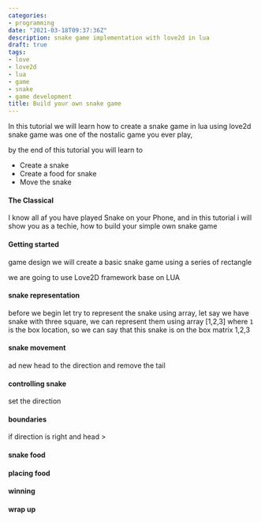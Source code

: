 ```yaml
---
categories:
- programming
date: "2021-03-18T09:37:36Z"
description: snake game implementation with love2d in lua
draft: true
tags:
- love
- love2d
- lua
- game
- snake
- game development
title: Build your own snake game
---
```


In this tutorial we will learn how to create a snake game in lua using love2d
snake game was one of the nostalic game you ever play,

by the end of this tutorial you will learn to

-   Create a snake
-   Create a food for snake
-   Move the snake

#### The Classical

I know all af you have played Snake on your Phone, and in this tutorial i will show you as a techie, how to build your simple own snake game

#### Getting started

game design
we will create a basic snake game using a series of rectangle

we are going to use Love2D framework base on LUA

#### snake representation

before we begin let try to represent the snake using array, let say we have snake with three square, we can represent them using array [1,2,3] where `1` is the box location, so we can say that this snake is on the box matrix 1,2,3

#### snake movement

ad new head to the direction and remove the tail

#### controlling snake

set the direction

#### boundaries

if direction is right and head >

#### snake food

#### placing food

#### winning

#### wrap up

